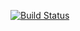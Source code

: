 [![Build Status](https://travis-ci.org/shavit/PapaBless.svg?branch=master)](https://travis-ci.org/shavit/PapaBless)
